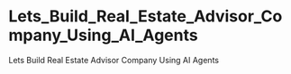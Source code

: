 # Lets_Build_Real_Estate_Advisor_Company_Using_AI_Agents
Lets Build Real Estate Advisor Company Using AI Agents
